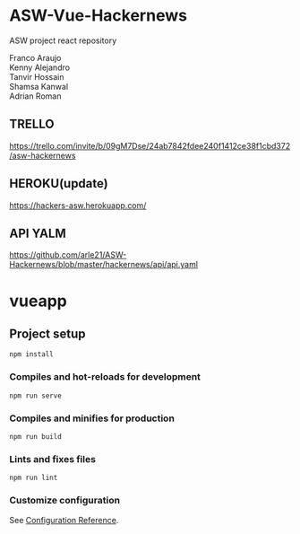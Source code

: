 # ASW-Vue-Hackernews
ASW project react repository

Franco Araujo  
Kenny Alejandro  
Tanvir Hossain  
Shamsa Kanwal  
Adrian Roman  

## TRELLO
https://trello.com/invite/b/09gM7Dse/24ab7842fdee240f1412ce38f1cbd372/asw-hackernews

## HEROKU(update)
https://hackers-asw.herokuapp.com/

## API YALM
https://github.com/arle21/ASW-Hackernews/blob/master/hackernews/api/api.yaml

# vueapp

## Project setup
```
npm install
```

### Compiles and hot-reloads for development
```
npm run serve
```

### Compiles and minifies for production
```
npm run build
```

### Lints and fixes files
```
npm run lint
```

### Customize configuration
See [Configuration Reference](https://cli.vuejs.org/config/).
